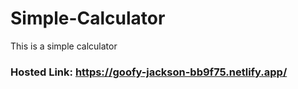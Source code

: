 # Simple-Calculator
This is a simple calculator

### Hosted Link: https://goofy-jackson-bb9f75.netlify.app/
